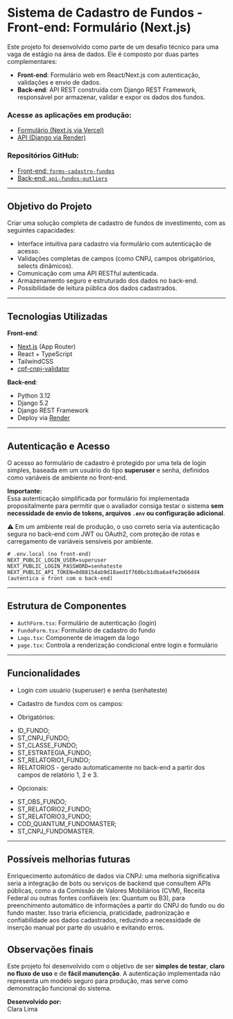 # Sistema de Cadastro de Fundos - Front-end: Formulário (Next.js)

Este projeto foi desenvolvido como parte de um desafio técnico para uma vaga de estágio na área de dados. Ele é composto por duas partes complementares:

- **Front-end**: Formulário web em React/Next.js com autenticação, validações e envio de dados.
- **Back-end**: API REST construída com Django REST Framework, responsável por armazenar, validar e expor os dados dos fundos.

### Acesse as aplicações em produção:

- [Formulário (Next.js via Vercel)](https://forms-cadastro-fundos.vercel.app/)
- [API (Django via Render)](https://api-fundos-outliers.onrender.com/fundos/)

### Repositórios GitHub:

- [Front-end: `forms-cadastro-fundos`](https://github.com/claralim-a/forms-cadastro-fundos)
- [Back-end: `api-fundos-outliers`](https://github.com/claralim-a/api-fundos-outliers)

---

## Objetivo do Projeto

Criar uma solução completa de cadastro de fundos de investimento, com as seguintes capacidades:

- Interface intuitiva para cadastro via formulário com autenticação de acesso.
- Validações completas de campos (como CNPJ, campos obrigatórios, selects dinâmicos).
- Comunicação com uma API RESTful autenticada.
- Armazenamento seguro e estruturado dos dados no back-end.
- Possibilidade de leitura pública dos dados cadastrados.

---

## Tecnologias Utilizadas

**Front-end**:
- [Next.js](https://nextjs.org/) (App Router)
- React + TypeScript
- TailwindCSS
- [cpf-cnpj-validator](https://www.npmjs.com/package/cpf-cnpj-validator)

**Back-end**:
- Python 3.12
- Django 5.2
- Django REST Framework
- Deploy via [Render](https://render.com/)

---

## Autenticação e Acesso


O acesso ao formulário de cadastro é protegido por uma tela de login simples, baseada em um usuário do tipo **superuser** e senha, definidos como variáveis de ambiente no front-end.

**Importante:**  
Essa autenticação simplificada por formulário foi implementada propositalmente para permitir que o avaliador consiga testar o sistema **sem necessidade de envio de tokens, arquivos `.env` ou configuração adicional**.

⚠️ Em um ambiente real de produção, o uso correto seria via autenticação segura no back-end com JWT ou OAuth2, com proteção de rotas e carregamento de variáveis sensíveis por ambiente.


```env
# .env.local (no front-end)
NEXT_PUBLIC_LOGIN_USER=superuser
NEXT_PUBLIC_LOGIN_PASSWORD=senhateste
NEXT_PUBLIC_API_TOKEN=0d88154ab9d18aed1f760bcb1dba6a4fe2b66dd4 (autentica o front com o back-end)
```

---

## Estrutura de Componentes

- `AuthForm.tsx`: Formulário de autenticação (login)
- `FundoForm.tsx`: Formulário de cadastro do fundo
- `Logo.tsx`: Componente de imagem da logo
- `page.tsx`: Controla a renderização condicional entre login e formulário

---

## Funcionalidades

- Login com usuário (superuser) e senha (senhateste)

- Cadastro de fundos com os campos:

* Obrigatórios:
- ID_FUNDO;
- ST_CNPJ_FUNDO;
- ST_CLASSE_FUNDO;
- ST_ESTRATEGIA_FUNDO;
- ST_RELATORIO1_FUNDO;
- RELATORIOS - gerado automaticamente no back-end a partir dos campos de relatório 1, 2 e 3.

* Opcionais:
- ST_OBS_FUNDO;
- ST_RELATORIO2_FUNDO;
- ST_RELATORIO3_FUNDO;
- COD_QUANTUM_FUNDOMASTER;
- ST_CNPJ_FUNDOMASTER.

--- 

## Possíveis melhorias futuras

Enriquecimento automático de dados via CNPJ: uma melhoria significativa seria a integração de bots ou serviços de backend que consultem APIs públicas, como a da Comissão de Valores Mobiliários (CVM), Receita Federal ou outras fontes confiáveis (ex: Quantum ou B3), para preenchimento automático de informações a partir do CNPJ do fundo ou do fundo master. Isso traria eficiencia, praticidade, padronização e confiabilidade aos dados cadastrados, reduzindo a necessidade de inserção manual por parte do usuário e evitando erros.

## Observações finais

Este projeto foi desenvolvido com o objetivo de ser **simples de testar**, **claro no fluxo de uso** e de **fácil manutenção**. A autenticação implementada não representa um modelo seguro para produção, mas serve como demonstração funcional do sistema.

**Desenvolvido por:**  
Clara Lima  